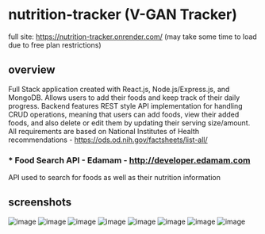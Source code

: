 # nutrition-tracker (V-GAN Tracker)
full site: https://nutrition-tracker.onrender.com/ (may take some time to load due to free plan restrictions)
## overview
Full Stack application created with React.js, Node.js/Express.js, and MongoDB.
Allows users to add their foods and keep track of their daily progress.
Backend features REST style API implementation for handling CRUD operations, meaning that users can add foods, view their added foods, and also delete or edit them by updating their serving size/amount.
All requirements are based on National Institutes of Health recommendations - https://ods.od.nih.gov/factsheets/list-all/
### * Food Search API - Edamam - http://developer.edamam.com
API used to search for foods as well as their nutrition information

## screenshots
![image](https://github.com/mzogin/nutrition-tracker/assets/76255832/1415396d-a71a-480e-be60-7afd00888599)
![image](https://github.com/mzogin/nutrition-tracker/assets/76255832/a1cea6e4-0393-4b7a-af87-ec4eed39e9e6)
![image](https://github.com/mzogin/nutrition-tracker/assets/76255832/12ba09d7-99c7-4e64-80c6-764e8e06c53c)
![image](https://github.com/mzogin/nutrition-tracker/assets/76255832/1826e566-7325-4ea0-a77c-dfc96b9692dd)
![image](https://github.com/mzogin/nutrition-tracker/assets/76255832/95d53a45-6a3e-4827-b82a-3cec22fcc967)
![image](https://github.com/mzogin/nutrition-tracker/assets/76255832/880e2d1f-251f-4f8c-acce-8964b3f00974)
![image](https://github.com/mzogin/nutrition-tracker/assets/76255832/f9a6c406-8b6c-4017-9e44-fca5ad5cfa22)
![image](https://github.com/mzogin/nutrition-tracker/assets/76255832/5e5534aa-8d63-4fe7-a2d1-7d2cab1ff98b)
